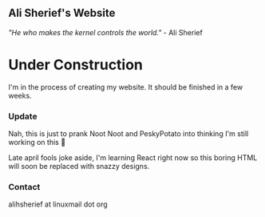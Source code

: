## Ali Sherief's Website

*"He who makes the kernel controls the world."* - Ali Sherief

# Under Construction
I'm in the process of creating my website. It should be finished in a few weeks.

### Update

Nah, this is just to prank Noot Noot and PeskyPotato into thinking I'm still working on this 🤣

Late april fools joke aside, I'm learning React right now so this boring HTML will soon be replaced with snazzy designs.

### Contact
alihsherief at linuxmail dot org
